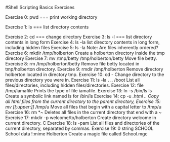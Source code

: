 #Shell Scripting Basics Exercises

Exercise 0: pwd === print working directory

Exercise 1: ls === list directory contents

Exercise 2: cd === change directory
Exercise 3: ls -l === list directory contents in long form
Exercise 4: ls -la list directory contents in long form, including hidden files
Exercise 5: ls -la Note: Are files inherently ordered?
Exercise 6: mkdir /tmp/holberton Create a holberton directory inside the tmp directory
Exercise 7: mv /tmp/betty /tmp/holberton/betty Move file betty.
Exercise 8: rm /tmp/holberton/betty Remove file betty located in tmp/holberton directory.
Exercise 9: rmdir /tmp/holberton Remove directory holberton located in directory tmp.
Exercise 10: cd - Change directory to the previous directory you were in.
Exercise 11: ls -la . .. /boot List all files/directories, including hidden files/directories.
Exercise 12: file /tmp/iamafile Prints the type of file iamafile.
Exercise 13: ln -s /bin/ls ls Create a symbolic link named ls for /bin/ls
Exercise 14: cp -u *.html .. Copy all html files from the current directory to the parent directory, 
Exercise 15: mv [[:upper:]]* /tmp/u Move all files that begin with a capital letter to /tmp/u
Exercise 16: rm *~ Deletes all files in the current directory that end with a ~
Exercise 17: mkdir -p welcome/to/holberton Create directory welcome in current directory. C
Exercise 18: ls -pam List all files and directories of the current directory, separated by commas. 
Exercise 19: 0 string SCHOOL School data !:mime Holberton Create a magic file called School.mgc
